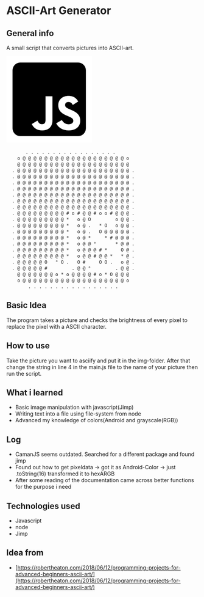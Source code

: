 # ASCII-Art Generator

## General info

A small script that converts pictures into ASCII-art.

![javascript symbol](./img/javascript.png)

```text
       . . . . . . . . . . . . . . . . .
    o @ @ @ @ @ @ @ @ @ @ @ @ @ @ @ @ @ @ @ o
    @ @ @ @ @ @ @ @ @ @ @ @ @ @ @ @ @ @ @ @ @
  . @ @ @ @ @ @ @ @ @ @ @ @ @ @ @ @ @ @ @ @ @ .
  . @ @ @ @ @ @ @ @ @ @ @ @ @ @ @ @ @ @ @ @ @ .
  . @ @ @ @ @ @ @ @ @ @ @ @ @ @ @ @ @ @ @ @ @ .
  . @ @ @ @ @ @ @ @ @ @ @ @ @ @ @ @ @ @ @ @ @ .
  . @ @ @ @ @ @ @ @ @ @ @ @ @ @ @ @ @ @ @ @ @ .
  . @ @ @ @ @ @ @ @ @ @ @ @ @ @ @ @ @ @ @ @ @ .
  . @ @ @ @ @ @ @ @ @ @ @ @ @ @ @ @ @ @ @ @ @ .
  . @ @ @ @ @ @ @ @ @ # o # @ @ # o o # @ @ @ .
  . @ @ @ @ @ @ @ @ @ *   o @ O         o @ @ .
  . @ @ @ @ @ @ @ @ @ *   o @ .   * O   o @ @ .
  . @ @ @ @ @ @ @ @ @ *   o @ .   O @ @ @ @ @ .
  . @ @ @ @ @ @ @ @ @ *   o @ *     * # @ @ @ .
  . @ @ @ @ @ @ @ @ @ *   o @ @ °       * @ @ .
  . @ @ @ @ @ @ @ @ @ *   o @ @ @ # *     O @ .
  . @ @ @ @ @ @ @ @ @ *   o @ @ # @ @ *   * @ .
  . @ @ @ @ @ O   ° O .   O #     O O .   o @ .
  . @ @ @ @ @ #         . @ @ °         . @ @ .
    @ @ @ @ @ @ @ o * o @ @ @ @ # o * O @ @ @
    o @ @ @ @ @ @ @ @ @ @ @ @ @ @ @ @ @ @ @ o
        . . . . . . . . . . . . . . . . .
```

## Basic Idea

The program takes a picture and checks the brightness of every pixel to replace the pixel with a ASCII character.

## How to use

Take the picture you want to asciify and put it in the img-folder. After that change the string in line 4 in the main.js file to the name of your picture then run the script.

## What i learned

- Basic image manipulation with javascript(Jimp)
- Writing text into a file using file-system from node
- Advanced my knowledge of colors(Android and grayscale(RGB))

## Log

- CamanJS seems outdated. Searched for a different package and found jimp
- Found out how to get pixeldata -> got it as Android-Color -> just .toString(16) transformed it to hexARGB
- After some reading of the documentation came across better functions for the purpose i need

## Technologies used

- Javascript
- node
- Jimp

## Idea from

- [https://robertheaton.com/2018/06/12/programming-projects-for-advanced-beginners-ascii-art/](https://robertheaton.com/2018/06/12/programming-projects-for-advanced-beginners-ascii-art/)
